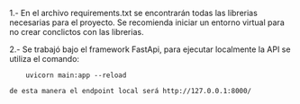 1.- En el archivo requirements.txt se encontrarán todas las librerias necesarias para el proyecto. Se recomienda iniciar un entorno virtual 
para no crear conclictos con las librerias.

2.- Se trabajó bajo el framework FastApi, para ejecutar localmente la API se utiliza el comando:

        uvicorn main:app --reload

    de esta manera el endpoint local será http://127.0.0.1:8000/